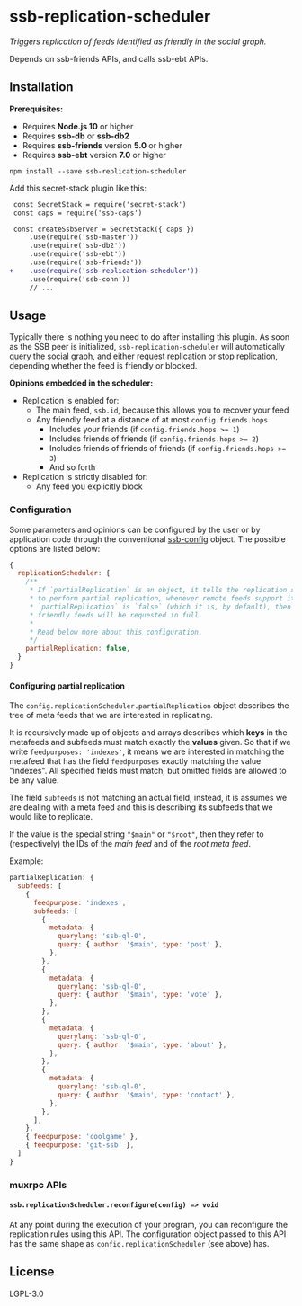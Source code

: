 <!--
SPDX-FileCopyrightText: 2021 Andre 'Staltz' Medeiros

SPDX-License-Identifier: CC0-1.0
-->

# ssb-replication-scheduler

_Triggers replication of feeds identified as friendly in the social graph._

Depends on ssb-friends APIs, and calls ssb-ebt APIs.

## Installation

**Prerequisites:**

- Requires **Node.js 10** or higher
- Requires **ssb-db** or **ssb-db2**
- Requires **ssb-friends** version **5.0** or higher
- Requires **ssb-ebt** version **7.0** or higher

```
npm install --save ssb-replication-scheduler
```

Add this secret-stack plugin like this:

```diff
 const SecretStack = require('secret-stack')
 const caps = require('ssb-caps')

 const createSsbServer = SecretStack({ caps })
     .use(require('ssb-master'))
     .use(require('ssb-db2'))
     .use(require('ssb-ebt'))
     .use(require('ssb-friends'))
+    .use(require('ssb-replication-scheduler'))
     .use(require('ssb-conn'))
     // ...
```

## Usage

Typically there is nothing you need to do after installing this plugin. As soon
as the SSB peer is initialized, `ssb-replication-scheduler` will automatically
query the social graph, and either request replication or stop replication,
depending whether the feed is friendly or blocked.

**Opinions embedded in the scheduler:**

- Replication is enabled for:
  - The main feed, `ssb.id`, because this allows you to recover your feed
  - Any friendly feed at a distance of at most `config.friends.hops`
    - Includes your friends (if `config.friends.hops >= 1`)
    - Includes friends of friends (if `config.friends.hops >= 2`)
    - Includes friends of friends of friends (if `config.friends.hops >= 3`)
    - And so forth
- Replication is strictly disabled for:
  - Any feed you explicitly block

### Configuration

Some parameters and opinions can be configured by the user or by application
code through the conventional [ssb-config](https://github.com/ssbc/ssb-config)
object. The possible options are listed below:

```js
{
  replicationScheduler: {
    /**
     * If `partialReplication` is an object, it tells the replication scheduler
     * to perform partial replication, whenever remote feeds support it. If
     * `partialReplication` is `false` (which it is, by default), then all
     * friendly feeds will be requested in full.
     *
     * Read below more about this configuration.
     */
    partialReplication: false,
  }
}
```

#### Configuring partial replication

The `config.replicationScheduler.partialReplication` object describes the tree
of meta feeds that we are interested in replicating.

It is recursively made up of objects and arrays describes which **keys** in the
metafeeds and subfeeds must match exactly the **values** given. So that if we
write `feedpurposes: 'indexes'`, it means we are interested in matching the
metafeed that has the field `feedpurposes` exactly matching the value "indexes".
All specified fields must match, but omitted fields are allowed to be any value.

The field `subfeeds` is not matching an actual field, instead, it is assumes we
are dealing with a meta feed and this is describing its subfeeds that we would
like to replicate.

If the value is the special string `"$main"` or `"$root"`, then they refer to
(respectively) the IDs of the *main feed* and of the *root meta feed*.

Example:

```js
partialReplication: {
  subfeeds: [
    {
      feedpurpose: 'indexes',
      subfeeds: [
        {
          metadata: {
            querylang: 'ssb-ql-0',
            query: { author: '$main', type: 'post' },
          },
        },
        {
          metadata: {
            querylang: 'ssb-ql-0',
            query: { author: '$main', type: 'vote' },
          },
        },
        {
          metadata: {
            querylang: 'ssb-ql-0',
            query: { author: '$main', type: 'about' },
          },
        },
        {
          metadata: {
            querylang: 'ssb-ql-0',
            query: { author: '$main', type: 'contact' },
          },
        },
      ],
    },
    { feedpurpose: 'coolgame' },
    { feedpurpose: 'git-ssb' },
  ]
}
```

### muxrpc APIs

#### `ssb.replicationScheduler.reconfigure(config) => void`

At any point during the execution of your program, you can reconfigure the
replication rules using this API. The configuration object passed to this API
has the same shape as `config.replicationScheduler` (see above) has.

## License

LGPL-3.0
